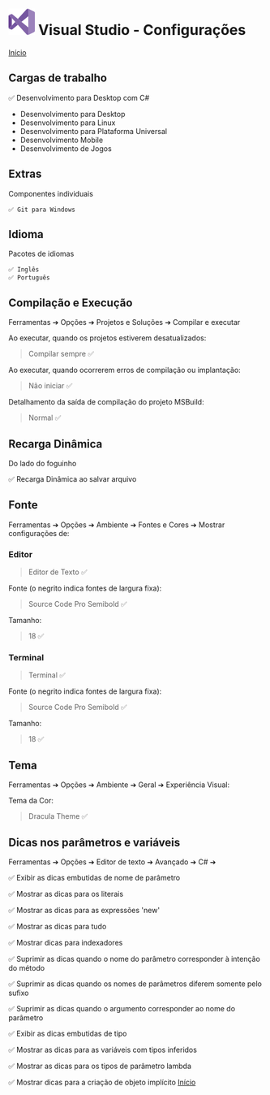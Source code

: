 # ![](./vs.svg) Visual Studio - Configurações

[Início](./README.md)

## Cargas de trabalho

✅ Desenvolvimento para Desktop com C#

-   Desenvolvimento para Desktop
-   Desenvolvimento para Linux
-   Desenvolvimento para Plataforma Universal
-   Desenvolvimento Mobile
-   Desenvolvimento de Jogos

## Extras

Componentes individuais

    ✅ Git para Windows

## Idioma

Pacotes de idiomas

    ✅ Inglês
    ✅ Português

## Compilação e Execução

Ferramentas ➔ Opções ➔ Projetos e Soluções ➔ Compilar e executar

Ao executar, quando os projetos estiverem desatualizados:

> Compilar sempre ✅

Ao executar, quando ocorrerem erros de compilação ou implantação:

> Não iniciar ✅

Detalhamento da saída de compilação do projeto MSBuild:

> Normal ✅

## Recarga Dinâmica

Do lado do foguinho

✅ Recarga Dinâmica ao salvar arquivo

## Fonte

Ferramentas ➔ Opções ➔ Ambiente ➔ Fontes e Cores ➔ Mostrar configurações de:

### Editor

> Editor de Texto ✅

Fonte (o negrito indica fontes de largura fixa):

> Source Code Pro Semibold ✅

Tamanho:

> 18 ✅

### Terminal

> Terminal ✅

Fonte (o negrito indica fontes de largura fixa):

> Source Code Pro Semibold ✅

Tamanho:

> 18 ✅

## Tema

Ferramentas ➔ Opções ➔ Ambiente ➔ Geral ➔ Experiência Visual:

Tema da Cor:

> Dracula Theme ✅

## Dicas nos parâmetros e variáveis

Ferramentas ➔ Opções ➔ Editor de texto ➔ Avançado ➔ C# ➔

✅ Exibir as dicas embutidas de nome de parâmetro

✅ Mostrar as dicas para os literais

✅ Mostrar as dicas para as expressões 'new'

✅ Mostrar as dicas para tudo

✅ Mostrar dicas para indexadores

✅ Suprimir as dicas quando o nome do parâmetro corresponder à intenção do método

✅ Suprimir as dicas quando os nomes de parâmetros diferem somente pelo sufixo

✅ Suprimir as dicas quando o argumento corresponder ao nome do parâmetro

✅ Exibir as dicas embutidas de tipo

✅ Mostrar as dicas para as variáveis com tipos inferidos

✅ Mostrar as dicas para os tipos de parâmetro lambda

✅ Mostrar dicas para a criação de objeto implícito
[Início](./README.md)
